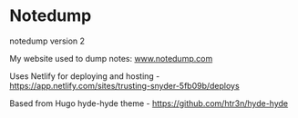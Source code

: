 # Notedump

notedump version 2

My website used to dump notes: www.notedump.com

Uses Netlify for deploying and hosting - https://app.netlify.com/sites/trusting-snyder-5fb09b/deploys

Based from Hugo hyde-hyde theme - https://github.com/htr3n/hyde-hyde